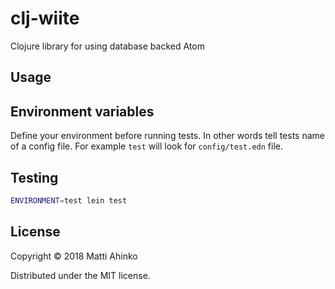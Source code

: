 # clj-wiite

Clojure library for using database backed Atom

## Usage

## Environment variables

Define your environment before running tests. In other words tell tests name of
a config file. For example `test` will look for `config/test.edn` file.

## Testing

```  bash
ENVIRONMENT=test lein test
```

## License

Copyright © 2018 Matti Ahinko

Distributed under the MIT license.
